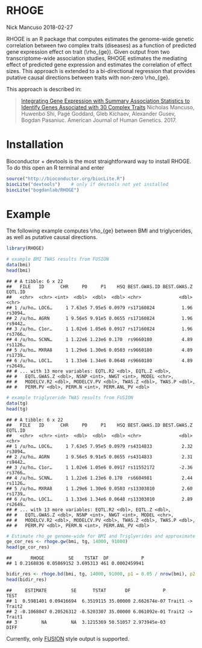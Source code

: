 RHOGE
================
Nick Mancuso
2018-02-27

RHOGE is an R package that computes estimates the genome-wide genetic correlation between two complex traits (diseases) as a function of predicted gene expression effect on trait (\\rho\_{ge}). Given output from two transcriptome-wide association studies, RHOGE estimates the mediating effect of predicted gene expression and estimates the correlation of effect sizes. This approach is extended to a bi-directional regression that provides putative causal directions between traits with non-zero \\rho\_{ge}.

This approach is described in:

> [Integrating Gene Expression with Summary Association Statistics to Identify Genes Associated with 30 Complex Traits](https://doi.org/10.1016/j.ajhg.2017.01.031)
> Nicholas Mancuso, Huwenbo Shi, Pagé Goddard, Gleb Kichaev, Alexander Gusev, Bogdan Pasaniuc.
> American Journal of Human Genetics. 2017.

Installation
============

Bioconductor + devtools is the most straightforward way to install RHOGE. To do this open an R terminal and enter

``` r
source("http://bioconductor.org/biocLite.R")
biocLite("devtools")    # only if devtools not yet installed
biocLite("bogdanlab/RHOGE")
```

Example
=======

The following example computes \\rho\_{ge} between BMI and triglycerides, as well as putative causal directions.

``` r
library(RHOGE)

# example BMI TWAS results from FUSION
data(bmi)
head(bmi)
```

    ## # A tibble: 6 x 22
    ##   FILE   ID      CHR     P0     P1    HSQ BEST.GWAS.ID BEST.GWAS.Z EQTL.ID
    ##   <chr>  <chr> <int>  <dbl>  <dbl>  <dbl> <chr>              <dbl> <chr>  
    ## 1 /u/ho… LOC6…     1 7.63e5 7.95e5 0.0979 rs17160824          1.96 rs3094…
    ## 2 /u/ho… AGRN      1 9.56e5 9.91e5 0.0655 rs17160824          1.96 rs9442…
    ## 3 /u/ho… C1or…     1 1.02e6 1.05e6 0.0917 rs17160824          1.96 rs3766…
    ## 4 /u/ho… SCNN…     1 1.22e6 1.23e6 0.170  rs9660180           4.89 rs1126…
    ## 5 /u/ho… MXRA8     1 1.29e6 1.30e6 0.0503 rs9660180           4.89 rs1739…
    ## 6 /u/ho… LOC1…     1 1.33e6 1.34e6 0.0648 rs9660180           4.89 rs2649…
    ## # ... with 13 more variables: EQTL.R2 <dbl>, EQTL.Z <dbl>,
    ## #   EQTL.GWAS.Z <dbl>, NSNP <int>, NWGT <int>, MODEL <chr>,
    ## #   MODELCV.R2 <dbl>, MODELCV.PV <dbl>, TWAS.Z <dbl>, TWAS.P <dbl>,
    ## #   PERM.PV <dbl>, PERM.N <int>, PERM.ANL_PV <dbl>

``` r
# example triglyceride TWAS results from FUSION
data(tg)
head(tg)
```

    ## # A tibble: 6 x 22
    ##   FILE   ID      CHR     P0     P1    HSQ BEST.GWAS.ID BEST.GWAS.Z EQTL.ID
    ##   <chr>  <chr> <int>  <dbl>  <dbl>  <dbl> <chr>              <dbl> <chr>  
    ## 1 /u/ho… LOC6…     1 7.63e5 7.95e5 0.0979 rs4314833           2.32 rs3094…
    ## 2 /u/ho… AGRN      1 9.56e5 9.91e5 0.0655 rs4314833           2.31 rs9442…
    ## 3 /u/ho… C1or…     1 1.02e6 1.05e6 0.0917 rs11552172         -2.36 rs3766…
    ## 4 /u/ho… SCNN…     1 1.22e6 1.23e6 0.170  rs6604981           2.44 rs1126…
    ## 5 /u/ho… MXRA8     1 1.29e6 1.30e6 0.0503 rs13303010          2.60 rs1739…
    ## 6 /u/ho… LOC1…     1 1.33e6 1.34e6 0.0648 rs13303010          2.89 rs2649…
    ## # ... with 13 more variables: EQTL.R2 <dbl>, EQTL.Z <dbl>,
    ## #   EQTL.GWAS.Z <dbl>, NSNP <int>, NWGT <int>, MODEL <chr>,
    ## #   MODELCV.R2 <dbl>, MODELCV.PV <dbl>, TWAS.Z <dbl>, TWAS.P <dbl>,
    ## #   PERM.PV <dbl>, PERM.N <int>, PERM.ANL_PV <dbl>

``` r
# Estimate rho_ge genome-wide for BMI and Triglyerides and approximate sample sizes
ge_cor_res <- rhoge.gw(bmi, tg, 14000, 91000)
head(ge_cor_res)
```

    ##       RHOGE         SE    TSTAT  DF            P
    ## 1 0.2168836 0.05869152 3.695313 461 0.0002459941

``` r
bidir_res <- rhoge.bd(bmi, tg, 14000, 91000, p1 = 0.05 / nrow(bmi), p2 = 0.05 / nrow(tg))
head(bidir_res)
```

    ##     ESTIMATE         SE      TSTAT       DF            P             TEST
    ## 1  0.5981401 0.09416694  6.3519115 35.00000 2.662674e-07 Trait1 -> Trait2
    ## 2 -0.1068047 0.20526312 -0.5203307 35.00000 6.061092e-01 Trait2 -> Trait1
    ## 3         NA         NA  3.1215369 50.51057 2.973945e-03             DIFF

Currently, only [FUSION](https://github.com/gusevlab/fusion_twas) style output is supported.
